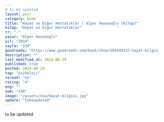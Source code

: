 ```yaml
---
# to be updated
layout: post
category: book
title: "Hayat ve Diğer Hastalıklar | Alper Hasanoğlu (Kitap)"
kitap: "Hayat ve Diğer Hastalıklar"
tr: "-"
yazar: "Alper Hasanoğlu"
yil: "2024"
sayfa: "320"
goodreads: "https://www.goodreads.com/book/show/209340332-hayat-bilgisi-bir-hayat-acemisinin-notlar"
description: ""
last_modified_at: 2024-08-29
published: true
posted: 2024-08-29
tag: "psikoloji"
reread: "no"
rating: "4"
eng: ""
num: "430"
image: "/assets/new/hayat-bilgisi.jpg"
update: "tobeupdated"
---
```


to be updated
